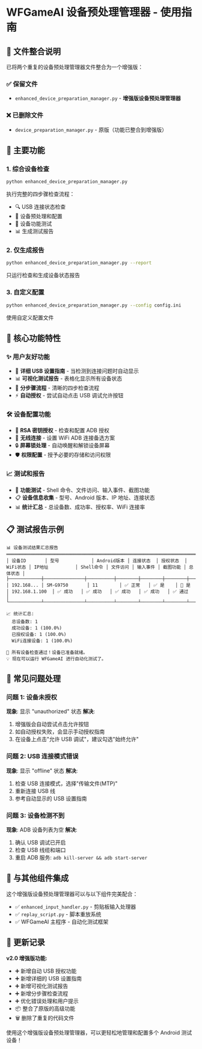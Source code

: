 # WFGameAI 设备预处理管理器 - 使用指南

## 📱 文件整合说明

已将两个重复的设备预处理管理器文件整合为一个增强版：

### ✅ 保留文件

- `enhanced_device_preparation_manager.py` - **增强版设备预处理管理器**

### ❌ 已删除文件

- `device_preparation_manager.py` - 原版（功能已整合到增强版）

## 🚀 主要功能

### 1. 综合设备检查

```bash
python enhanced_device_preparation_manager.py
```

执行完整的四步骤检查流程：

- 🔍 USB 连接状态检查
- 🔧 设备预处理和配置
- 🧪 设备功能测试
- 📊 生成测试报告

### 2. 仅生成报告

```bash
python enhanced_device_preparation_manager.py --report
```

只运行检查和生成设备状态报告

### 3. 自定义配置

```bash
python enhanced_device_preparation_manager.py --config config.ini
```

使用自定义配置文件

## 🔧 核心功能特性

### ✨ 用户友好功能

- 📖 **详细 USB 设置指南** - 当检测到连接问题时自动显示
- 📊 **可视化测试报告** - 表格化显示所有设备状态
- 🎯 **分步骤流程** - 清晰的四步检查流程
- ⚡ **自动授权** - 尝试自动点击 USB 调试允许按钮

### 🛠️ 设备配置功能

- 🔑 **RSA 密钥授权** - 检查和配置 ADB 授权
- 📶 **无线连接** - 设置 WiFi ADB 连接备选方案
- 🔒 **屏幕锁处理** - 自动唤醒和解锁设备屏幕
- 🛡️ **权限配置** - 授予必要的存储和访问权限

### 📈 测试和报告

- 🧪 **功能测试** - Shell 命令、文件访问、输入事件、截图功能
- 📋 **设备信息收集** - 型号、Android 版本、IP 地址、连接状态
- 📊 **统计汇总** - 总设备数、成功率、授权率、WiFi 连接率

## 📋 测试报告示例

```
📊 设备测试结果汇总报告
═══════════════════════════════════════════════════════════════════════════════════════════════════════════════════════════
│ 设备ID       │ 型号            │ Android版本 │ 连接状态  │ 授权状态  │ WiFi状态 │ IP地址          │ Shell命令 │ 文件访问 │ 输入事件 │ 截图功能 │ 总体状态 │
├────────────┼───────────────┼──────────┼────────┼────────┼────────┼───────────────┼────────┼────────┼────────┼────────┼────────┤
│ 192.168... │ SM-G9750       │ 11        │ ✅ 正常   │ ✅ 是    │ 📶 是   │ 192.168.1.100  │ ✅ 成功   │ ✅ 成功   │ ✅ 成功   │ ✅ 成功   │ ✅ 通过   │
└────────────┴───────────────┴──────────┴────────┴────────┴────────┴───────────────┴────────┴────────┴────────┴────────┴────────┘

📈 统计汇总:
  总设备数: 1
  成功设备: 1 (100.0%)
  已授权设备: 1 (100.0%)
  WiFi连接设备: 1 (100.0%)

🎉 所有设备检查通过！设备已准备就绪。
💡 现在可以运行 WFGameAI 进行自动化测试了。
```

## 🚨 常见问题处理

### 问题 1: 设备未授权

**现象**: 显示 "unauthorized" 状态
**解决**:

1. 增强版会自动尝试点击允许按钮
2. 如自动授权失败，会显示手动授权指南
3. 在设备上点击"允许 USB 调试"，建议勾选"始终允许"

### 问题 2: USB 连接模式错误

**现象**: 显示 "offline" 状态
**解决**:

1. 检查 USB 连接模式，选择"传输文件(MTP)"
2. 重新连接 USB 线
3. 参考自动显示的 USB 设置指南

### 问题 3: 设备检测不到

**现象**: ADB 设备列表为空
**解决**:

1. 确认 USB 调试已开启
2. 检查 USB 线缆和端口
3. 重启 ADB 服务: `adb kill-server && adb start-server`

## 🔄 与其他组件集成

这个增强版设备预处理管理器可以与以下组件完美配合：

- ✅ `enhanced_input_handler.py` - 剪贴板输入处理器
- ✅ `replay_script.py` - 脚本重放系统
- ✅ WFGameAI 主程序 - 自动化测试框架

## 📝 更新记录

**v2.0 增强版功能:**

- ➕ 新增自动 USB 授权功能
- ➕ 新增详细的 USB 设置指南
- ➕ 新增可视化测试报告
- ➕ 新增分步骤检查流程
- ➕ 优化错误处理和用户提示
- 📦 整合了原版的高级功能
- 🗑️ 删除了重复的代码文件

使用这个增强版设备预处理管理器，可以更轻松地管理和配置多个 Android 测试设备！
